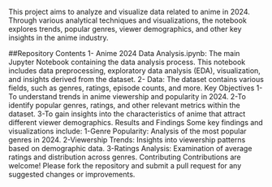 This project aims to analyze and visualize data related to anime in 2024. Through various analytical techniques and visualizations, the notebook explores trends, popular genres, viewer demographics, and other key insights in the anime industry.

##Repository Contents
1- Anime 2024 Data Analysis.ipynb: The main Jupyter Notebook containing the data analysis process. This notebook includes data preprocessing, exploratory data analysis (EDA), visualization, and insights derived from the dataset.
2- Data: The dataset contains various fields, such as genres, ratings, episode counts, and more.
Key Objectives
1-To understand trends in anime viewership and popularity in 2024.
2-To identify popular genres, ratings, and other relevant metrics within the dataset.
3-To gain insights into the characteristics of anime that attract different viewer demographics.
Results and Findings
Some key findings and visualizations include:
1-Genre Popularity: Analysis of the most popular genres in 2024.
2-Viewership Trends: Insights into viewership patterns based on demographic data.
3-Ratings Analysis: Examination of average ratings and distribution across genres.
Contributing
Contributions are welcome! Please fork the repository and submit a pull request for any suggested changes or improvements.
